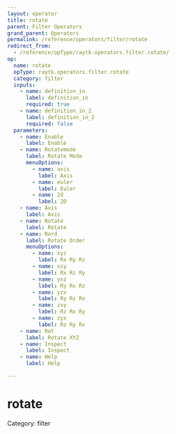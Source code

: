 ```yaml
---
layout: operator
title: rotate
parent: Filter Operators
grand_parent: Operators
permalink: /reference/operators/filter/rotate
redirect_from:
  - /reference/opType/raytk.operators.filter.rotate/
op:
  name: rotate
  opType: raytk.operators.filter.rotate
  category: filter
  inputs:
    - name: definition_in
      label: definition_in
      required: true
    - name: definition_in_2
      label: definition_in_2
      required: false
  parameters:
    - name: Enable
      label: Enable
    - name: Rotatemode
      label: Rotate Mode
      menuOptions:
        - name: axis
          label: Axis
        - name: euler
          label: Euler
        - name: 2d
          label: 2D
    - name: Axis
      label: Axis
    - name: Rotate
      label: Rotate
    - name: Rord
      label: Rotate Order
      menuOptions:
        - name: xyz
          label: Rx Ry Rz
        - name: xzy
          label: Rx Rz Ry
        - name: yxz
          label: Ry Rx Rz
        - name: yzx
          label: Ry Rz Rx
        - name: zxy
          label: Rz Rx Ry
        - name: zyx
          label: Rz Ry Rx
    - name: Rot
      label: Rotate XYZ
    - name: Inspect
      label: Inspect
    - name: Help
      label: Help

---
```


# rotate

Category: filter

